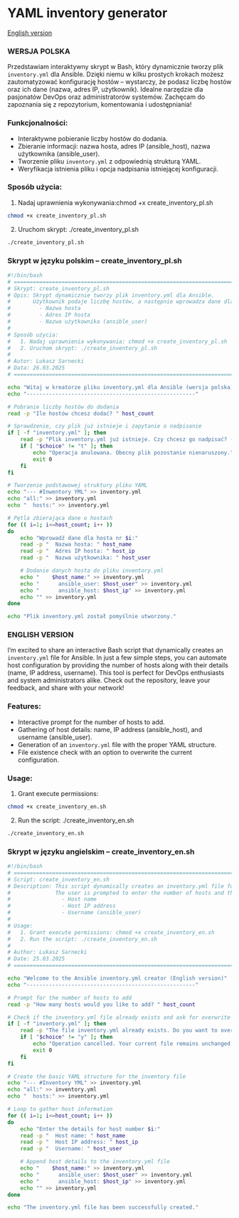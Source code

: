 # YAML inventory generator

[English version](#english-version)

### WERSJA POLSKA

Przedstawiam interaktywny skrypt w Bash, który dynamicznie tworzy plik `inventory.yml` dla Ansible. Dzięki niemu w kilku prostych krokach możesz zautomatyzować konfigurację hostów – wystarczy, że podasz liczbę hostów oraz ich dane (nazwa, adres IP, użytkownik). Idealne narzędzie dla pasjonatów DevOps oraz administratorów systemów. Zachęcam do zapoznania się z repozytorium, komentowania i udostępniania!

### Funkcjonalności:
- Interaktywne pobieranie liczby hostów do dodania.
- Zbieranie informacji: nazwa hosta, adres IP (ansible_host), nazwa użytkownika (ansible_user).
- Tworzenie pliku `inventory.yml` z odpowiednią strukturą YAML.
- Weryfikacja istnienia pliku i opcja nadpisania istniejącej konfiguracji.

### Sposób użycia:
 1. Nadaj uprawnienia wykonywania:chmod +x create_inventory_pl.sh
```bash
chmod +x create_inventory_pl.sh
```
 2. Uruchom skrypt: ./create_inventory_pl.sh
```bash
./create_inventory_pl.sh
```
### Skrypt w języku polskim – create_inventory_pl.sh

```bash
#!/bin/bash
# =============================================================================
# Skrypt: create_inventory_pl.sh
# Opis: Skrypt dynamicznie tworzy plik inventory.yml dla Ansible.
#       Użytkownik podaje liczbę hostów, a następnie wprowadza dane dla każdego:
#         - Nazwa hosta
#         - Adres IP hosta
#         - Nazwa użytkownika (ansible_user)
#
# Sposób użycia:
#   1. Nadaj uprawnienia wykonywania: chmod +x create_inventory_pl.sh
#   2. Uruchom skrypt: ./create_inventory_pl.sh
#
# Autor: Lukasz Sarnecki
# Data: 26.03.2025
# =============================================================================

echo "Witaj w kreatorze pliku inventory.yml dla Ansible (wersja polska)"
echo "-----------------------------------------------------"

# Pobranie liczby hostów do dodania
read -p "Ile hostów chcesz dodać? " host_count

# Sprawdzenie, czy plik już istnieje i zapytanie o nadpisanie
if [ -f "inventory.yml" ]; then
    read -p "Plik inventory.yml już istnieje. Czy chcesz go nadpisać? (t/n): " choice
    if [ "$choice" != "t" ]; then
        echo "Operacja anulowana. Obecny plik pozostanie nienaruszony."
        exit 0
    fi
fi

# Tworzenie podstawowej struktury pliku YAML
echo "--- #Inwentory YML" >> inventory.yml
echo "all:" >> inventory.yml
echo "  hosts:" >> inventory.yml

# Pętla zbierająca dane o hostach
for (( i=1; i<=host_count; i++ ))
do
    echo "Wprowadź dane dla hosta nr $i:"
    read -p "  Nazwa hosta: " host_name
    read -p "  Adres IP hosta: " host_ip
    read -p "  Nazwa użytkownika: " host_user

    # Dodanie danych hosta do pliku inventory.yml
    echo "    $host_name:" >> inventory.yml
    echo "      ansible_user: $host_user" >> inventory.yml
    echo "      ansible_host: $host_ip" >> inventory.yml
    echo "" >> inventory.yml
done

echo "Plik inventory.yml został pomyślnie utworzony."
```

### ENGLISH VERSION

I’m excited to share an interactive Bash script that dynamically creates an `inventory.yml` file for Ansible. In just a few simple steps, you can automate host configuration by providing the number of hosts along with their details (name, IP address, username). This tool is perfect for DevOps enthusiasts and system administrators alike. Check out the repository, leave your feedback, and share with your network!

### Features:
- Interactive prompt for the number of hosts to add.
- Gathering of host details: name, IP address (ansible_host), and username (ansible_user).
- Generation of an `inventory.yml` file with the proper YAML structure.
- File existence check with an option to overwrite the current configuration.

### Usage:
1. Grant execute permissions:
```bash
chmod +x create_inventory_en.sh
```
2. Run the script: ./create_inventory_en.sh
```bash
./create_inventory_en.sh
```
### Skrypt w języku angielskim – create_inventory_en.sh
```bash
#!/bin/bash
# =============================================================================
# Script: create_inventory_en.sh
# Description: This script dynamically creates an inventory.yml file for Ansible.
#              The user is prompted to enter the number of hosts and then to provide:
#                - Host name
#                - Host IP address
#                - Username (ansible_user)
#
# Usage:
#   1. Grant execute permissions: chmod +x create_inventory_en.sh
#   2. Run the script: ./create_inventory_en.sh
#
# Author: Lukasz Sarnecki
# Date: 25.03.2025
# =============================================================================

echo "Welcome to the Ansible inventory.yml creator (English version)"
echo "-----------------------------------------------------"

# Prompt for the number of hosts to add
read -p "How many hosts would you like to add? " host_count

# Check if the inventory.yml file already exists and ask for overwrite permission
if [ -f "inventory.yml" ]; then
    read -p "The file inventory.yml already exists. Do you want to overwrite it? (y/n): " choice
    if [ "$choice" != "y" ]; then
        echo "Operation cancelled. Your current file remains unchanged."
        exit 0
    fi
fi

# Create the basic YAML structure for the inventory file
echo "--- #Inventory YML" >> inventory.yml
echo "all:" >> inventory.yml
echo "  hosts:" >> inventory.yml

# Loop to gather host information
for (( i=1; i<=host_count; i++ ))
do
    echo "Enter the details for host number $i:"
    read -p "  Host name: " host_name
    read -p "  Host IP address: " host_ip
    read -p "  Username: " host_user

    # Append host details to the inventory.yml file
    echo "    $host_name:" >> inventory.yml
    echo "      ansible_user: $host_user" >> inventory.yml
    echo "      ansible_host: $host_ip" >> inventory.yml
    echo "" >> inventory.yml
done

echo "The inventory.yml file has been successfully created."
```
